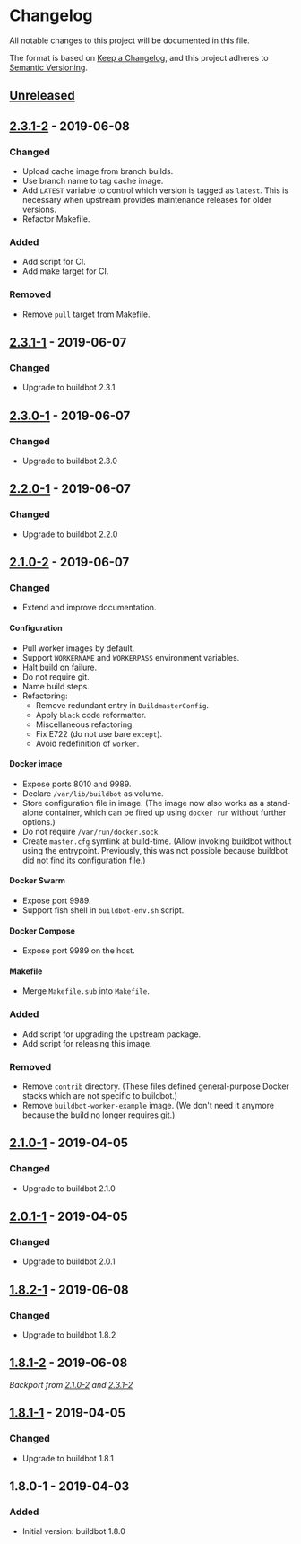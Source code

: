 # Changelog
All notable changes to this project will be documented in this file.

The format is based on [Keep a Changelog](https://keepachangelog.com/en/1.0.0/),
and this project adheres to [Semantic Versioning](https://semver.org/spec/v2.0.0.html).

## [Unreleased]

## [2.3.1-2] - 2019-06-08
### Changed
- Upload cache image from branch builds.
- Use branch name to tag cache image.
- Add `LATEST` variable to control which version is tagged as `latest`. This is
  necessary when upstream provides maintenance releases for older versions.
- Refactor Makefile.

### Added
- Add script for CI.
- Add make target for CI.

### Removed
- Remove `pull` target from Makefile.

## [2.3.1-1] - 2019-06-07
### Changed
- Upgrade to buildbot 2.3.1

## [2.3.0-1] - 2019-06-07
### Changed
- Upgrade to buildbot 2.3.0

## [2.2.0-1] - 2019-06-07
### Changed
- Upgrade to buildbot 2.2.0

## [2.1.0-2] - 2019-06-07
### Changed
- Extend and improve documentation.

#### Configuration
- Pull worker images by default.
- Support `WORKERNAME` and `WORKERPASS` environment variables.
- Halt build on failure.
- Do not require git.
- Name build steps.
- Refactoring:
  - Remove redundant entry in `BuildmasterConfig`.
  - Apply `black` code reformatter.
  - Miscellaneous refactoring.
  - Fix E722 (do not use bare `except`).
  - Avoid redefinition of `worker`.

#### Docker image
- Expose ports 8010 and 9989.
- Declare `/var/lib/buildbot` as volume.
- Store configuration file in image. (The image now also works as a stand-alone
  container, which can be fired up using `docker run` without further options.)
- Do not require `/var/run/docker.sock`.
- Create `master.cfg` symlink at build-time. (Allow invoking buildbot without
  using the entrypoint. Previously, this was not possible because buildbot did
  not find its configuration file.)

#### Docker Swarm
- Expose port 9989.
- Support fish shell in `buildbot-env.sh` script.

#### Docker Compose
- Expose port 9989 on the host.

#### Makefile
- Merge `Makefile.sub` into `Makefile`.

### Added
- Add script for upgrading the upstream package.
- Add script for releasing this image.

### Removed
- Remove `contrib` directory. (These files defined general-purpose Docker stacks
  which are not specific to buildbot.)
- Remove `buildbot-worker-example` image. (We don't need it anymore because the
  build no longer requires git.)

## [2.1.0-1] - 2019-04-05
### Changed
- Upgrade to buildbot 2.1.0

## [2.0.1-1] - 2019-04-05
### Changed
- Upgrade to buildbot 2.0.1

## [1.8.2-1] - 2019-06-08
### Changed
- Upgrade to buildbot 1.8.2

## [1.8.1-2] - 2019-06-08
_Backport from [2.1.0-2](#210-2---2019-06-07) and [2.3.1-2](#231-2---2019-06-08)_

## [1.8.1-1] - 2019-04-05
### Changed
- Upgrade to buildbot 1.8.1

## 1.8.0-1 - 2019-04-03
### Added
- Initial version: buildbot 1.8.0

[Unreleased]: https://github.com/cjolowicz/docker-buildbot/compare/2.3.1-2...HEAD
[2.3.1-2]: https://github.com/cjolowicz/docker-buildbot/compare/v2.3.1-1...2.3.1-2
[2.3.1-1]: https://github.com/cjolowicz/docker-buildbot/compare/v2.3.0-1...2.3.1-1
[2.3.0-1]: https://github.com/cjolowicz/docker-buildbot/compare/v2.2.0-1...2.3.0-1
[2.2.0-1]: https://github.com/cjolowicz/docker-buildbot/compare/v2.1.0-2...2.2.0-1
[2.1.0-2]: https://github.com/cjolowicz/docker-buildbot/compare/v2.1.0-1...2.1.0-2
[2.1.0-1]: https://github.com/cjolowicz/docker-buildbot/compare/v2.0.1-1...2.1.0-1
[2.0.1-1]: https://github.com/cjolowicz/docker-buildbot/compare/v1.8.1-1...2.0.1-1
[1.8.2-1]: https://github.com/cjolowicz/docker-buildbot/compare/v1.8.1-2...v1.8.2-1
[1.8.1-2]: https://github.com/cjolowicz/docker-buildbot/compare/v1.8.1-1...v1.8.1-2
[1.8.1-1]: https://github.com/cjolowicz/docker-buildbot/compare/v1.8.0-1...v1.8.1-1

